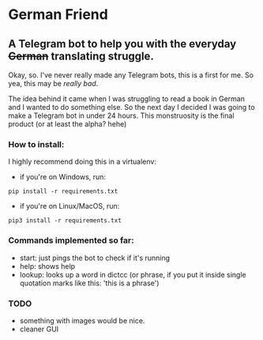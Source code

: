 # German Friend
## A Telegram bot to help you with the everyday ~~German~~ translating struggle.

Okay, so. I've never really made any Telegram bots, this is a first for me.
So yea, this may be *really bad*. 

The idea behind it came when I was struggling to read a book in German and I wanted to do something else. So the next day I decided I was going to make a Telegram bot in under 24 hours. This monstruosity is the final product (or at least the alpha? hehe)

### How to install:

I highly recommend doing this in a virtualenv:
- if you're on Windows, run:

```
pip install -r requirements.txt
```
- if you're on Linux/MacOS, run:
```
pip3 install -r requirements.txt
```

### Commands implemented so far:

- start: just pings the bot to check if it's running
- help: shows help
- lookup: looks up a word in dictcc (or phrase, if you put it inside single quotation marks like this: 'this is a phrase')

### TODO

- something with images would be nice.
- cleaner GUI
